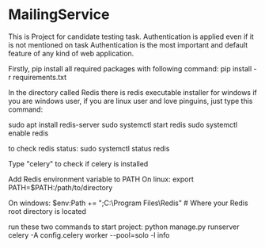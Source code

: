 # MailingService

This is Project for candidate testing task.
Authentication is applied even if it is not mentioned on task
Authentication is the most important and default feature of any kind of web application.

Firstly, pip install all required packages with following command:
pip install -r requirements.txt

In the directory called Redis there is redis executable installer for windows if 
you are windows user, if you are linux user and love pinguins, just type this command:

sudo apt install redis-server
sudo systemctl start redis
sudo systemctl enable redis

to check redis status:
sudo systemctl status redis

Type "celery" to check if celery is installed

Add Redis environment variable to PATH
On linux:
export PATH=$PATH:/path/to/directory

On windows:
$env:Path += ";C:\Program Files\Redis\" # Where your Redis root directory is located

run these two commands to start project:
python manage.py runserver
celery -A config.celery worker --pool=solo -l info
